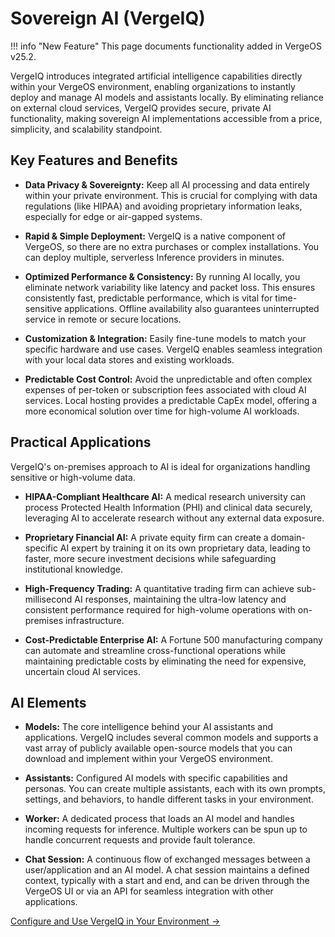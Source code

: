 # Sovereign AI (VergeIQ)

!!! info "New Feature"
    This page documents functionality added in VergeOS v25.2.

VergeIQ introduces integrated artificial intelligence capabilities directly within your VergeOS environment, enabling organizations to instantly deploy and manage AI models and assistants locally. By eliminating reliance on external cloud services, VergeIQ provides secure, private AI functionality, making sovereign AI implementations accessible from a price, simplicity, and scalability standpoint.

## Key Features and Benefits

* **Data Privacy & Sovereignty:** Keep all AI processing and data entirely within your private environment. This is crucial for complying with data regulations (like HIPAA) and avoiding proprietary information leaks, especially for edge or air-gapped systems.

* **Rapid & Simple Deployment:** VergeIQ is a native component of VergeOS, so there are no extra purchases or complex installations. You can deploy multiple, serverless Inference providers in minutes. 

* **Optimized Performance & Consistency:** By running AI locally, you eliminate network variability like latency and packet loss. This ensures consistently fast, predictable performance, which is vital for time-sensitive applications. Offline availability also guarantees uninterrupted service in remote or secure locations.

* **Customization & Integration:** Easily fine-tune models to match your specific hardware and use cases. VergeIQ enables seamless integration with your local data stores and existing workloads.

* **Predictable Cost Control:** Avoid the unpredictable and often complex expenses of per-token or subscription fees associated with cloud AI services. Local hosting provides a predictable CapEx model, offering a more economical solution over time for high-volume AI workloads.

## Practical Applications

VergeIQ's on-premises approach to AI is ideal for organizations handling sensitive or high-volume data.

  * **HIPAA-Compliant Healthcare AI:** A medical research university can process Protected Health Information (PHI) and clinical data securely, leveraging AI to accelerate research without any external data exposure.

  * **Proprietary Financial AI:** A private equity firm can create a domain-specific AI expert by training it on its own proprietary data, leading to faster, more secure investment decisions while safeguarding institutional knowledge.

  * **High-Frequency Trading:** A quantitative trading firm can achieve sub-millisecond AI responses, maintaining the ultra-low latency and consistent performance required for high-volume operations with on-premises infrastructure.

  * **Cost-Predictable Enterprise AI:** A Fortune 500 manufacturing company can automate and streamline cross-functional operations while maintaining predictable costs by eliminating the need for expensive, uncertain cloud AI services.

## AI Elements

* **Models:** The core intelligence behind your AI assistants and applications. VergeIQ includes several common models and supports a vast array of publicly available open-source models that you can download and implement within your VergeOS environment.

* **Assistants:** Configured AI models with specific capabilities and personas. You can create multiple assistants, each with its own prompts, settings, and behaviors, to handle different tasks in your environment.

* **Worker:** A dedicated process that loads an AI model and handles incoming requests for inference. Multiple workers can be spun up to handle concurrent requests and provide fault tolerance.

* **Chat Session:** A continuous flow of exchanged messages between a user/application and an AI model. A chat session maintains a defined context, typically with a start and end, and can be driven through the VergeOS UI or via an API for seamless integration with other applications.

[Configure and Use VergeIQ in Your Environment →](/product-guide/ai/ai-configuration)

